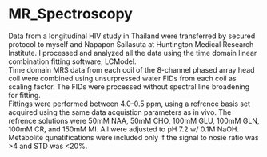 # MR_Spectroscopy
Data from a longitudinal HIV study in Thailand were transferred by secured protocol to myself and Napapon Sailasuta at Huntington Medical Research Institute. 
I processed and analyzed all the data using the time domain linear combination fitting software, LCModel.  
Time domain MRS data from each coil of the 8-channel phased array head coil were combined using unsurpressed water FIDs from each coil as scaling factor. 
The FIDs were processed without spectral line broadening for fitting.  
Fittings were performed between 4.0-0.5 ppm, using a refrence basis set acquired using the same data acquistion parameters as in vivo.
The refrence solutions were 50mM NAA, 50mM CHO, 100mM GLU, 100mM GLN, 100mM CR, and 150mM MI.  All were adjusted to pH 7.2 w/ 0.1M NaOH.  Metabolite qunatifications were included only if the signal to nosie ratio was >4 and STD was <20%.  
